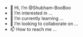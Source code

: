 - 👋 Hi, I’m @Shubham-BooBoo
- 👀 I’m interested in ...
- 🌱 I’m currently learning ...
- 💞️ I’m looking to collaborate on ...
- 📫 How to reach me ...

<!---
Shubham-BooBoo/Shubham-BooBoo is a ✨ special ✨ repository because its `README.md` (this file) appears on your GitHub profile.
You can click the Preview link to take a look at your changes.
--->
